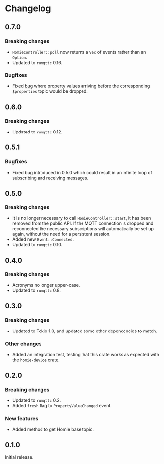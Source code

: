 # Changelog

## 0.7.0

### Breaking changes

- `HomieController::poll` now returns a `Vec` of events rather than an `Option`.
- Updated to `rumqttc` 0.16.

### Bugfixes

- Fixed [bug](https://github.com/alsuren/mijia-homie/issues/227) where property values arriving
  before the corresponding `$properties` topic would be dropped.

## 0.6.0

### Breaking changes

- Updated to `rumqttc` 0.12.

## 0.5.1

### Bugfixes

- Fixed bug introduced in 0.5.0 which could result in an infinite loop of subscribing and receiving
  messages.

## 0.5.0

### Breaking changes

- It is no longer necessary to call `HomieController::start`, it has been removed from the public
  API. If the MQTT connection is dropped and reconnected the necessary subscriptions will
  automatically be set up again, without the need for a persistent session.
- Added new `Event::Connected`.
- Updated to `rumqttc` 0.10.

## 0.4.0

### Breaking changes

- Acronyms no longer upper-case.
- Updated to `rumqttc` 0.8.

## 0.3.0

### Breaking changes

- Updated to Tokio 1.0, and updated some other dependencies to match.

### Other changes

- Added an integration test, testing that this crate works as expected with the `homie-device`
  crate.

## 0.2.0

### Breaking changes

- Updated to `rumqttc` 0.2.
- Added `fresh` flag to `PropertyValueChanged` event.

### New features

- Added method to get Homie base topic.

## 0.1.0

Initial release.
